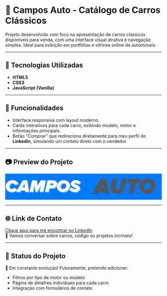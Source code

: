 # 🚗 Campos Auto - Catálogo de Carros Clássicos

Projeto desenvolvido com foco na apresentação de carros clássicos disponíveis para venda, com uma interface visual atrativa e navegação simples. Ideal para exibição em portfólios e vitrines online de automóveis.

---

## 🔧 Tecnologias Utilizadas
- **HTML5**
- **CSS3**
- **JavaScript (Vanilla)**

---

## 🎯 Funcionalidades
- Interface responsiva com layout moderno.
- Cards interativos para cada carro, exibindo modelo, motor e informações principais.
- Botão "Comprar" que redireciona diretamente para meu perfil do **LinkedIn**, simulando um contato direto com o vendedor.

---

## 📷 Preview do Projeto

![Campos Auto](./assets/img/imagem_2025-04-20_221838490.png)

---

## 🌐 Link de Contato

[Clique aqui para me encontrar no LinkedIn](hhttps://www.linkedin.com/in/ian-campos-124b4a355/)  
💬 Vamos conversar sobre carros, código ou projetos incríveis!

---

## 📁 Status do Projeto

🚧 Em constante evolução! Futuramente, pretendo adicionar:
- Filtros por tipo de motor ou modelo
- Página de detalhes individuais para cada carro
- Integração com formulários de contato
